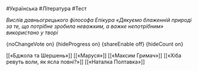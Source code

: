 #Українська #Література #Тест

*Вислів давньогрецького філософа Епікура «Дякуємо блаженній природі за те, що потрібне зробила неважким, а важке непотрібним» використано у творі*

{noChangeVote on}
{hideProgress on}
{shareEnable off}
{hideCount on}

[[«Бджола та Шершень»]]
[[«Маруся»]]
[[«Максим Гримач»]]
[[«Хіба ревуть воли, як ясла повні?»]]
[[«Наталка Полтавка»]]
